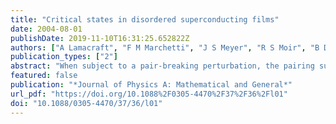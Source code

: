 ```yaml
---
title: "Critical states in disordered superconducting films"
date: 2004-08-01
publishDate: 2019-11-10T16:31:25.652822Z
authors: ["A Lamacraft", "F M Marchetti", "J S Meyer", "R S Moir", "B D Simons"]
publication_types: ["2"]
abstract: "When subject to a pair-breaking perturbation, the pairing susceptibility of a disordered superconductor exhibits substantial long-ranged mesoscopic fluctuations. Focusing on a thin film subject to a parallel magnetic field, it is proposed that the quantum phase transition to the bulk superconducting condensate may be pre-empted by the formation of a glass-like phase with multi-fractal correlations of a complex order parameter. Although not universal, we argue that such behaviour may be a common feature of quantum critical phenomena in disordered environments."
featured: false
publication: "*Journal of Physics A: Mathematical and General*"
url_pdf: "https://doi.org/10.1088%2F0305-4470%2F37%2F36%2Fl01"
doi: "10.1088/0305-4470/37/36/l01"
---
```


